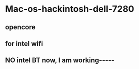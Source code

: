 # Mac-os-hackintosh-dell-7280
## opencore 
## for intel wifi 
## NO intel BT now, I am working-----
